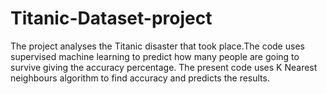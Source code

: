 # Titanic-Dataset-project
The project analyses the Titanic disaster that took place.The code uses supervised machine learning to predict how many people are going to  survive  giving the accuracy percentage. The present code uses K Nearest neighbours algorithm to find accuracy and predicts the results.
